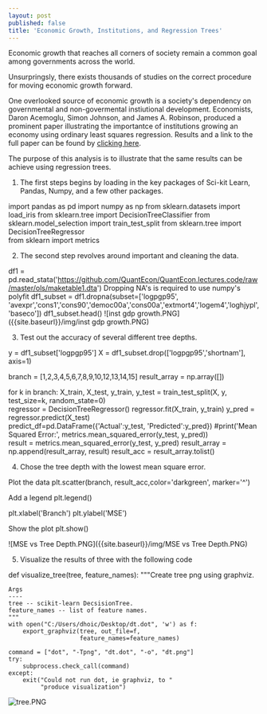 ```yaml
---
layout: post
published: false
title: 'Economic Growth, Institutions, and Regression Trees'
---
```

Economic growth that reaches all corners of society remain a common goal among governments across the world. 

Unsurpringsly, there exists thousands of studies on the correct procedure for moving economic growth forward. 

One overlooked source of economic growth is a society's dependency on governmental and non-govermental instiutional development.  Economists, Daron Acemoglu, Simon Johnson, and James A. Robinson, produced a prominent paper illustrating the importantce of institutions growing an economy using ordinary least squares regression.  Results and a link to the full paper can be found by [clicking here](https://economics.mit.edu/files/4123).  

The purpose of this analysis is to illustrate that the same results can be achieve using regression trees.

1. The first steps begins by loading in the key packages of Sci-kit Learn, Pandas, Numpy, and a few other packages.


import pandas as pd
import numpy as np
from sklearn.datasets import load_iris
from sklearn.tree import DecisionTreeClassifier
from sklearn.model_selection import train_test_split
from sklearn.tree import DecisionTreeRegressor  
from sklearn import metrics 

2. The second step revolves around important and cleaning the data.

df1 = pd.read_stata('https://github.com/QuantEcon/QuantEcon.lectures.code/raw/master/ols/maketable1.dta')
Dropping NA's is required to use numpy's polyfit
df1_subset = df1.dropna(subset=['logpgp95', 'avexpr','cons1','cons90','democ00a','cons00a','extmort4','logem4','loghjypl','baseco'])
df1_subset.head()
![inst gdp growth.PNG]({{site.baseurl}}/img/inst gdp growth.PNG)

3. Test out the accuracy of several different tree depths.  

y = df1_subset['logpgp95']
X = df1_subset.drop(['logpgp95','shortnam'], axis=1)

branch = [1,2,3,4,5,6,7,8,9,10,12,13,14,15]
result_array = np.array([])

for k in branch: 
    X_train, X_test, y_train, y_test = train_test_split(X, y, test_size=k, random_state=0)  
    regressor = DecisionTreeRegressor()
    regressor.fit(X_train, y_train) 
    y_pred = regressor.predict(X_test)  
    predict_df=pd.DataFrame({'Actual':y_test, 'Predicted':y_pred}) 
    #print('Mean Squared Error:', metrics.mean_squared_error(y_test, y_pred))  
    result = metrics.mean_squared_error(y_test, y_pred)
    result_array = np.append(result_array, result)
    result_acc = result_array.tolist()
    
4.  Chose the tree depth with the lowest mean square error.

Plot the data
plt.scatter(branch, result_acc,color='darkgreen', marker='^')

Add a legend
plt.legend()

plt.xlabel('Branch')
plt.ylabel('MSE')

Show the plot
plt.show()

![MSE vs Tree Depth.PNG]({{site.baseurl}}/img/MSE vs Tree Depth.PNG)

5. Visualize the results of three with the following code

def visualize_tree(tree, feature_names):
    """Create tree png using graphviz.

    Args
    ----
    tree -- scikit-learn DecsisionTree.
    feature_names -- list of feature names.
    """
    with open("C:/Users/dhoic/Desktop/dt.dot", 'w') as f:
        export_graphviz(tree, out_file=f,
                        feature_names=feature_names)

    command = ["dot", "-Tpng", "dt.dot", "-o", "dt.png"]
    try:
        subprocess.check_call(command)
    except:
        exit("Could not run dot, ie graphviz, to "
             "produce visualization")

![tree.PNG]({{site.baseurl}}/img/tree.PNG)

